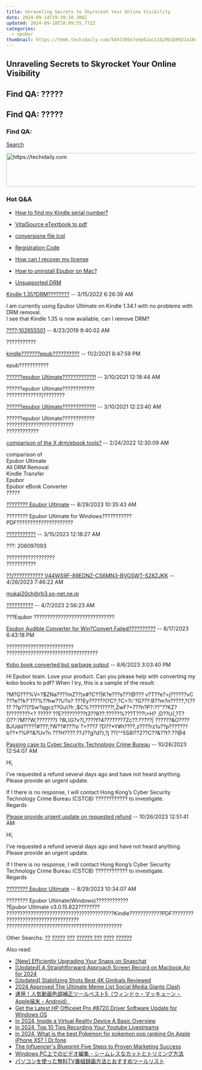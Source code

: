 ```yaml
---
title: Unraveling Secrets to Skyrocket Your Online Visibility
date: 2024-09-14T19:39:10.306Z
updated: 2024-09-18T18:09:55.772Z
categories:
  - epubor
thumbnail: https://thmb.techidaily.com/5497305e7ede52ac11b29b1b9923a18c5f2da5c481f0266449b3910934d0e548.jpg
---
```


## Unraveling Secrets to Skyrocket Your Online Visibility

## Find QA: ?????

## Find QA: ?????

### Find QA:

[Search](http://www.epubor.com/Search.aspx?SystemID=46 "Find QA") 

<!-- affiliate ads begin -->
<a href="https://appsumo.8odi.net/c/5597632/2087389/7443" target="_top" id="2087389">
  <img src="//a.impactradius-go.com/display-ad/7443-2087389" border="0" alt="https://techidaily.com" width="728" height="90"/>
</a>
<img height="0" width="0" src="https://appsumo.8odi.net/i/5597632/2087389/7443" style="position:absolute;visibility:hidden;" border="0" />
<!-- affiliate ads end -->

### Hot Q&A

* [How to find my Kindle serial number?](https://tools.techidaily.com/epubor/products/)
* [VitalSource eTextbook to pdf](https://tools.techidaily.com/epubor/products/)
* [conversione file lcpl](https://tools.techidaily.com/epubor/products/)
* [Registration Code](https://tools.techidaily.com/epubor/products/)

* [How can I recover my license](https://tools.techidaily.com/epubor/products/)
* [How to uninstall Epubor on Mac?](https://tools.techidaily.com/epubor/products/)
* [Unsupported DRM](https://tools.techidaily.com/epubor/products/)

[Kindle 1.35?DRM????????](https://tools.techidaily.com/epubor/products/) \-- 3/15/2022 6:26:39 AM 

I am currently using Epubor Ultimate on Kindle 1.34.1 with no problems with DRM removal.  
 I see that Kindle 1.35 is now available, can I remove DRM?  

[????;102655501](https://tools.techidaily.com/epubor/products/) \-- 8/23/2019 9:40:02 AM 

???????????

[kindle???????epub??????????](https://tools.techidaily.com/epubor/products/) \-- 11/2/2021 8:47:59 PM 

epub???????????

[??????epubor Ultimate????????????!](https://tools.techidaily.com/epubor/ultimate/) \-- 3/10/2021 12:18:44 AM 

??????epubor Ultimate????????????  
 ?????????????\]????????  

[??????epubor Ultimate????????????!](https://tools.techidaily.com/epubor/ultimate/) \-- 3/10/2021 12:23:40 AM 

??????epubor Ultimate????????????  
 ?????????????????????????  
 ????????????  

[comparison of the X drm/ebook tools?](https://tools.techidaily.com/epubor/products/) \-- 2/24/2022 12:30:09 AM 

comparison of   
 Epubor Ultimate  
 All DRM Removal  
 Kindle Transfer   
 Epubor  
 Epubor eBook Converter  
 ?????

[???????? Epubor Ultimate](https://tools.techidaily.com/epubor/ultimate/) \-- 8/29/2023 10:35:43 AM 

???????? Epubor Ultimate for Windows???????????PDF?????????????????????

[???????????](https://tools.techidaily.com/epubor/products/) \-- 3/15/2023 12:18:27 AM 

???: 206097093

 ??????????????????  
 ???????????

[??/??????????? V44WS9F-89EDNZ-CS6MN3-BVGSWT-S28ZJKK](https://tools.techidaily.com/epubor/products/) \-- 4/26/2023 7:46:22 AM 

mukai20ch@rb3.so-net.ne.jp

  
[??????????](https://tools.techidaily.com/epubor/products/) \-- 4/7/2023 2:56:23 AM 

???Equbor ??????????????????????????????

[Epubor Audible Converter for Win?Convert Failed??????????](https://tools.techidaily.com/epubor/audible-converter/) \-- 8/17/2023 6:43:18 PM 

?????????????????????????  
 ??????????????????????????????????

[Kobo book converted but garbage output](https://tools.techidaily.com/epubor/products/) \-- 8/6/2023 3:03:40 PM 

Hi Epubor team. Love your product. Can you please help with converting my kobo books to pdf? When I try, this is a sample of the result:

 ?M?G???%V=?$ZNa????mZ??)x#?C??|K?e???s???@??? v?T??e?&gt;j??????vC ???e??k?'1??%??hw??U?o? ???Ey??????(?C?;?C=?i:'?G???:B??m?n?????,?{??1? ??p??\]?Sw?qgcz??Gu\\?h ;$C%????1????!,ZwF?+7??h?P?:??"??KZ?1????????&lt;? ?????\`??E?????????t3??8??:?????%???T???\\&gt;H? ;D??U{,?T?O??:?M??W;???????} ?8L)G?v?\[,????f?4???????7Zc??.?????| ??????&O????BJUdd?????#???;?W??#???!o\`?&gt;???7 ?D??\*Y#h????,z????rz1u??p???????b??\*?%P?&?Uv?n ???H????.??J??g?d?},?j ??(^^5S8l??2??C??&??t?:??@4

[Passing case to Cyber Security Technology Crime Bureau](https://tools.techidaily.com/epubor/products/) \-- 10/26/2023 12:54:07 AM 

Hi,

 I’ve requested a refund several days ago and have not heard anything. Please provide an urgent update.

 If I there is no response, I will contact Hong Kong’s Cyber Security Technology Crime Bureau (CSTCB) ???????????? to investigate.  
 Regards

[Please provide urgent update on requested refund](https://tools.techidaily.com/epubor/products/) \-- 10/26/2023 12:51:41 AM 

Hi,

 I’ve requested a refund several days ago and have not heard anything. Please provide an urgent update. 

 If I there is no response, I will contact Hong Kong’s Cyber Security Technology Crime Bureau (CSTCB) ???????????? to investigate.  
 Regards

[???????? Epubor Ultimate](https://tools.techidaily.com/epubor/ultimate/) \-- 8/29/2023 10:34:07 AM 

???????? Epubor Ultimate(Windows)????????????  
 ?Epubor Ultimate v3.0.15.822????????  
 ????????????????????????????????????????Kindle????????????PDF????????  
 ???????????????????????????  
 ???????????????????????????????????????????

 Other Searchs: [??](https://tools.techidaily.com/epubor/products/) [?????](https://tools.techidaily.com/epubor/products/) [???](https://tools.techidaily.com/epubor/products/) [?????? ???](https://tools.techidaily.com/epubor/products/) [????](https://tools.techidaily.com/epubor/products/) [??????](https://tools.techidaily.com/epubor/products/)

<ins class="adsbygoogle"
     style="display:block"
     data-ad-format="autorelaxed"
     data-ad-client="ca-pub-7571918770474297"
     data-ad-slot="1223367746"></ins>

<ins class="adsbygoogle"
     style="display:block"
     data-ad-client="ca-pub-7571918770474297"
     data-ad-slot="8358498916"
     data-ad-format="auto"
     data-full-width-responsive="true"></ins>

<span class="atpl-alsoreadstyle">Also read:</span>
<div><ul>
<li><a href="https://snapchat-videos.techidaily.com/new-efficiently-upgrading-your-snaps-on-snapchat/"><u>[New] Efficiently Upgrading Your Snaps on Snapchat</u></a></li>
<li><a href="https://screen-video-capture.techidaily.com/updated-a-straightforward-approach-screen-record-on-macbook-air-for-2024/"><u>[Updated] A Straightforward Approach Screen Record on Macbook Air for 2024</u></a></li>
<li><a href="https://extra-support.techidaily.com/updated-stabilizing-shots-best-4k-gimbals-reviewed/"><u>[Updated] Stabilizing Shots Best 4K Gimbals Reviewed</u></a></li>
<li><a href="https://twitter-videos.techidaily.com/2024-approved-the-ultimate-meme-list-social-media-giants-clash/"><u>2024 Approved The Ultimate Meme List Social Media Giants Clash</u></a></li>
<li><a href="https://solve-luxury.techidaily.com/5appleandroid/"><u>運用！人気動画色調補正ツールベスト5（ウィンドゥ・マッキューン・Apple端末・Android）</u></a></li>
<li><a href="https://hardware-updates.techidaily.com/get-the-latest-hp-officejet-pro-8720-driver-software-update-for-windows-os/"><u>Get the Latest HP Officejet Pro #8720 Driver Software Update for Windows OS</u></a></li>
<li><a href="https://extra-approaches.techidaily.com/in-2024-inside-a-virtual-reality-device-a-basic-overview/"><u>In 2024, Inside a Virtual Reality Device A Basic Overview</u></a></li>
<li><a href="https://screen-capture.techidaily.com/in-2024-top-10-tips-recording-your-youtube-livestreams/"><u>In 2024, Top 10 Tips Recording Your Youtube Livestreams</u></a></li>
<li><a href="https://ios-pokemon-go.techidaily.com/in-2024-what-is-the-best-pokemon-for-pokemon-pvp-ranking-on-apple-iphone-xs-drfone-by-drfone-virtual-ios/"><u>In 2024, What is the best Pokemon for pokemon pvp ranking On Apple iPhone XS? | Dr.fone</u></a></li>
<li><a href="https://instagram-clips.techidaily.com/the-influencers-blueprint-five-steps-to-proven-marketing-success/"><u>The Influencer's Blueprint Five Steps to Proven Marketing Success</u></a></li>
<li><a href="https://solve-luxury.techidaily.com/1726030200736-windows-pc/"><u>Windows PC上でのビデオ編集 - シームレスなカットとトリミング方法</u></a></li>
<li><a href="https://solve-luxury.techidaily.com/1726029780873-tv/"><u>パソコンを使った無料TV番組録画方法とおすすめツールリスト</u></a></li>
</ul></div>

